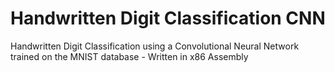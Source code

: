 # Handwritten Digit Classification CNN
 Handwritten Digit Classification using a Convolutional Neural Network trained on the MNIST database - Written in x86 Assembly
